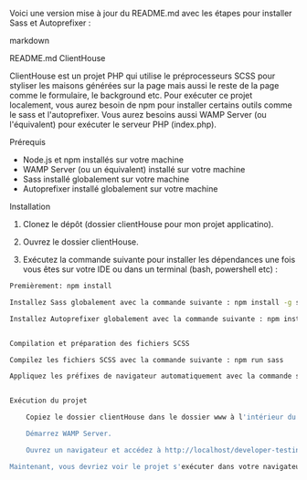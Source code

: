 Voici une version mise à jour du README.md avec les étapes pour installer Sass et Autoprefixer :

markdown

README.md
ClientHouse

ClientHouse est un projet PHP qui utilise le préprocesseurs SCSS pour styliser les maisons générées sur la page mais aussi le reste de la page comme le formulaire, le background etc.
Pour exécuter ce projet localement, vous aurez besoin de npm pour installer certains outils comme le sass et l'autoprefixer. Vous aurez besoins aussi WAMP Server (ou l'équivalent) pour exécuter le serveur PHP (index.php).

Prérequis

- Node.js et npm installés sur votre machine
- WAMP Server (ou un équivalent) installé sur votre machine
- Sass installé globalement sur votre machine
- Autoprefixer installé globalement sur votre machine

Installation

1. Clonez le dépôt (dossier clientHouse pour mon projet applicatino).

2. Ouvrez le dossier clientHouse.

3. Exécutez la commande suivante pour installer les dépendances une fois vous êtes sur votre IDE ou dans un terminal (bash, powershell etc) :

```bash
Premièrement: npm install

Installez Sass globalement avec la commande suivante : npm install -g sass

Installez Autoprefixer globalement avec la commande suivante : npm install -g autoprefixer


Compilation et préparation des fichiers SCSS

Compilez les fichiers SCSS avec la commande suivante : npm run sass

Appliquez les préfixes de navigateur automatiquement avec la commande suivante : npm run prefix


Exécution du projet

    Copiez le dossier clientHouse dans le dossier www à l'intérieur du répertoire de WAMP64/.

    Démarrez WAMP Server.

    Ouvrez un navigateur et accédez à http://localhost/developer-testing/test-application/clientHouse/.

Maintenant, vous devriez voir le projet s'exécuter dans votre navigateur. Vous pouvez examiner le code et continuer à développer le projet selon vos besoins.